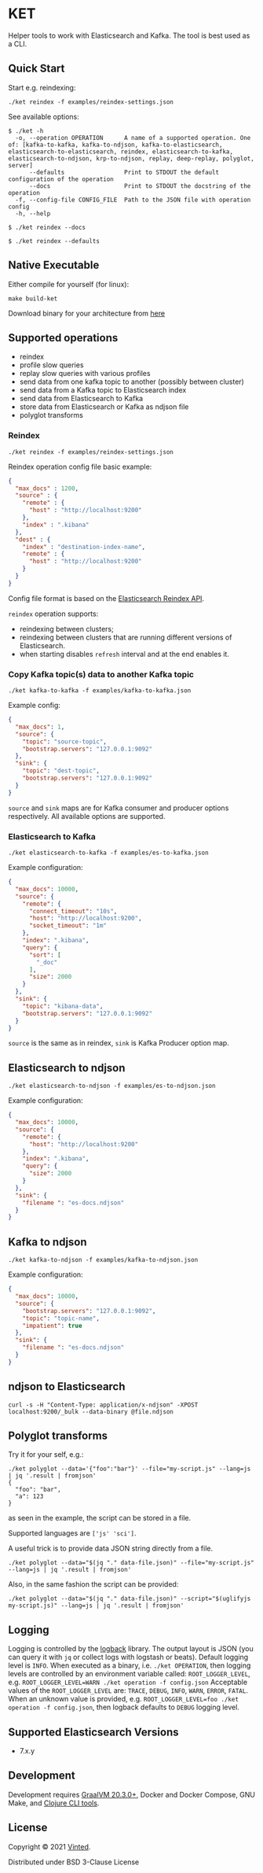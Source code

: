 # KET

Helper tools to work with Elasticsearch and Kafka. The tool is best used as a CLI.

## Quick Start
                  
Start e.g. reindexing:
```shell script 
./ket reindex -f examples/reindex-settings.json
```

See available options:
```shell script 
$ ./ket -h
  -o, --operation OPERATION      A name of a supported operation. One of: [kafka-to-kafka, kafka-to-ndjson, kafka-to-elasticsearch, elasticsearch-to-elasticsearch, reindex, elasticsearch-to-kafka, elasticsearch-to-ndjson, krp-to-ndjson, replay, deep-replay, polyglot, server]
      --defaults                 Print to STDOUT the default configuration of the operation
      --docs                     Print to STDOUT the docstring of the operation
  -f, --config-file CONFIG_FILE  Path to the JSON file with operation config
  -h, --help

```

```
$ ./ket reindex --docs
```

```
$ ./ket reindex --defaults
```

## Native Executable

Either compile for yourself (for linux):
```shell script 
make build-ket
```      
Download binary for your architecture from [here](https://github.com/vinted/kafka-elasticsearch-tool/releases)

## Supported operations

- reindex
- profile slow queries
- replay slow queries with various profiles
- send data from one kafka topic to another (possibly between cluster)
- send data from a Kafka topic to Elasticsearch index
- send data from Elasticsearch to Kafka
- store data from Elasticsearch or Kafka as ndjson file
- polyglot transforms

### Reindex

```shell script 
./ket reindex -f examples/reindex-settings.json
```

Reindex operation config file basic example:
```json
{
  "max_docs" : 1200,
  "source" : {
    "remote" : {
      "host" : "http://localhost:9200"
    },
    "index" : ".kibana"
  },
  "dest" : {
    "index" : "destination-index-name",
    "remote" : {
      "host" : "http://localhost:9200"
    }
  }
}
```  
Config file format is based on the [Elasticsearch Reindex API](https://www.elastic.co/guide/en/elasticsearch/reference/current/docs-reindex.html).

`reindex` operation supports:
- reindexing between clusters;
- reindexing between clusters that are running different versions of Elasticsearch.
- when starting disables `refresh` interval and at the end enables it.
### Copy Kafka topic(s) data to another Kafka topic

```shell script
./ket kafka-to-kafka -f examples/kafka-to-kafka.json
```

Example config:
```json
{
  "max_docs": 1,
  "source": {
    "topic": "source-topic",
    "bootstrap.servers": "127.0.0.1:9092"
  },
  "sink": {
    "topic": "dest-topic",
    "bootstrap.servers": "127.0.0.1:9092"
  }
}
```

`source` and `sink` maps are for Kafka consumer and producer options respectively. All available options are supported.

### Elasticsearch to Kafka

```shell script
./ket elasticsearch-to-kafka -f examples/es-to-kafka.json
```
Example configuration:
```json
{
  "max_docs": 10000,
  "source": {
    "remote": {
      "connect_timeout": "10s",
      "host": "http://localhost:9200",
      "socket_timeout": "1m"
    },
    "index": ".kibana",
    "query": {
      "sort": [
        "_doc"
      ],
      "size": 2000
    }
  },
  "sink": {
    "topic": "kibana-data",
    "bootstrap.servers": "127.0.0.1:9092"
  }
}

```
`source` is the same as in reindex,
`sink` is Kafka Producer option map.

## Elasticsearch to ndjson

```shell script
./ket elasticsearch-to-ndjson -f examples/es-to-ndjson.json
```
Example configuration:
```json
{
  "max_docs": 10000,
  "source": {
    "remote": {
      "host": "http://localhost:9200"
    },
    "index": ".kibana",
    "query": {
      "size": 2000
    }
  },
  "sink": {
    "filename ": "es-docs.ndjson"
  }
}
```

## Kafka to ndjson

```shell script
./ket kafka-to-ndjson -f examples/kafka-to-ndjson.json
```
Example configuration:
```json
{
  "max_docs": 10000,
  "source": {
    "bootstrap.servers": "127.0.0.1:9092",
    "topic": "topic-name",
    "impatient": true
  },
  "sink": {
    "filename ": "es-docs.ndjson"
  }
}
```

## ndjson to Elasticsearch

```shell script
curl -s -H "Content-Type: application/x-ndjson" -XPOST localhost:9200/_bulk --data-binary @file.ndjson
```

## Polyglot transforms

Try it for your self, e.g.:
```shell
./ket polyglot --data='{"foo":"bar"}' --file="my-script.js" --lang=js | jq '.result | fromjson'
{
  "foo": "bar",
  "a": 123
}
```
as seen in the example, the script can be stored in a file.

Supported languages are `['js' 'sci']`.

A useful trick is to provide data JSON string directly from a file.

```shell
./ket polyglot --data="$(jq "." data-file.json)" --file="my-script.js" --lang=js | jq '.result | fromjson'
```

Also, in the same fashion the script can be provided:
```shell
./ket polyglot --data="$(jq "." data-file.json)" --script="$(uglifyjs my-script.js)" --lang=js | jq '.result | fromjson'

```

## Logging

Logging is controlled by the [logback](http://logback.qos.ch/) library. The output layout is JSON (you can query it with `jq` or collect logs with logstash or beats).
Default logging level is `INFO`.
When executed as a binary, i.e. `./ket OPERATION`, then logging levels are controlled by an environment variable called: `ROOT_LOGGER_LEVEL`, e.g. `ROOT_LOGGER_LEVEL=WARN ./ket operation -f config.json`
Acceptable values of the `ROOT_LOGGER_LEVEL` are: `TRACE`, `DEBUG`, `INFO`, `WARN`, `ERROR`, `FATAL`.
When an unknown value is provided, e.g. `ROOT_LOGGER_LEVEL=foo ./ket operation -f config.json`, then logback defaults to `DEBUG` logging level.

## Supported Elasticsearch Versions

- 7.x.y

## Development

Development requires [GraalVM 20.3.0+](https://github.com/graalvm/graalvm-ce-builds/releases/tag/vm-20.3.0),
Docker and Docker Compose, GNU Make, and [Clojure CLI tools](https://clojure.org/guides/getting_started).

## License

Copyright &copy; 2021 [Vinted](https://www.vinted.engineering).

Distributed under BSD 3-Clause License
